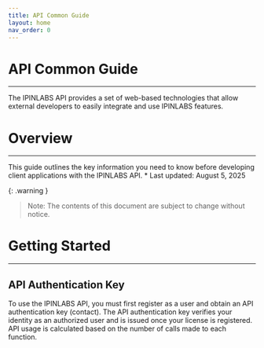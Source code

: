 ```yaml
---
title: API Common Guide
layout: home
nav_order: 0
---
```


# API Common Guide
---

The IPINLABS API provides a set of web-based technologies that allow external developers to easily integrate and use IPINLABS features.

# Overview
---

This guide outlines the key information you need to know before developing client applications with the IPINLABS API.
    * Last updated: August 5, 2025


{: .warning }
>   Note: The contents of this document are subject to change without notice.

# Getting Started
---

## API Authentication Key

To use the IPINLABS API, you must first register as a user and obtain an API authentication key (contact).
The API authentication key verifies your identity as an authorized user and is issued once your license is registered.
API usage is calculated based on the number of calls made to each function.